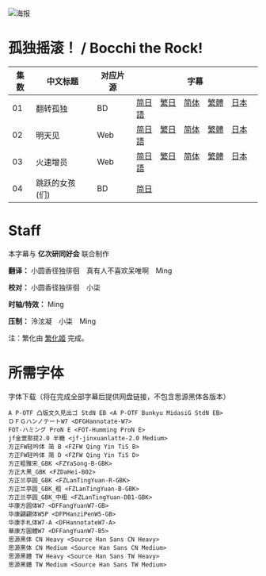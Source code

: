![海报](Poster.png)

# 孤独摇滚！ / Bocchi the Rock!
| 集数 | 中文标题 | 对应片源 | 字幕 |
| ---- | ---- | ---- | ---- |
| 01 | 翻转孤独 | BD | [简日](https://raw.githubusercontent.com/MingYSub/SubsArchive/main/Archive/Bocchi%20the%20Rock!/%5BMingY%26Billion%20Meta%20Lab%5D%20Bocchi%20the%20Rock!%20%5B01%5D.CHS_JPN.ass)　[繁日](https://raw.githubusercontent.com/MingYSub/SubsArchive/main/Archive/Bocchi%20the%20Rock!/%5BMingY%26Billion%20Meta%20Lab%5D%20Bocchi%20the%20Rock!%20%5B01%5D.CHT_JPN.ass)　[简体](https://raw.githubusercontent.com/MingYSub/SubsArchive/main/Archive/Bocchi%20the%20Rock!/%5BMingY%26Billion%20Meta%20Lab%5D%20Bocchi%20the%20Rock!%20%5B01%5D.CHS.ass)　[繁體](https://raw.githubusercontent.com/MingYSub/SubsArchive/main/Archive/Bocchi%20the%20Rock!/%5BMingY%26Billion%20Meta%20Lab%5D%20Bocchi%20the%20Rock!%20%5B01%5D.CHT.ass)　[日本語](https://raw.githubusercontent.com/MingYSub/SubsArchive/main/Archive/Bocchi%20the%20Rock!/%5BMingY%26Billion%20Meta%20Lab%5D%20Bocchi%20the%20Rock!%20%5B01%5D.JPN.ass) |
| 02 | 明天见 | Web | [简日](https://raw.githubusercontent.com/MingYSub/SubsArchive/main/Archive/Bocchi%20the%20Rock!/%5BMingY%26Billion%20Meta%20Lab%5D%20Bocchi%20the%20Rock!%20%5B02%5D.CHS_JPN.ass)　[繁日](https://raw.githubusercontent.com/MingYSub/SubsArchive/main/Archive/Bocchi%20the%20Rock!/%5BMingY%26Billion%20Meta%20Lab%5D%20Bocchi%20the%20Rock!%20%5B02%5D.CHT_JPN.ass)　[简体](https://raw.githubusercontent.com/MingYSub/SubsArchive/main/Archive/Bocchi%20the%20Rock!/%5BMingY%26Billion%20Meta%20Lab%5D%20Bocchi%20the%20Rock!%20%5B02%5D.CHS.ass)　[繁體](https://raw.githubusercontent.com/MingYSub/SubsArchive/main/Archive/Bocchi%20the%20Rock!/%5BMingY%26Billion%20Meta%20Lab%5D%20Bocchi%20the%20Rock!%20%5B02%5D.CHT.ass)　[日本語](https://raw.githubusercontent.com/MingYSub/SubsArchive/main/Archive/Bocchi%20the%20Rock!/%5BMingY%26Billion%20Meta%20Lab%5D%20Bocchi%20the%20Rock!%20%5B02%5D.JPN.ass) |
| 03 | 火速增员 | Web | [简日](https://raw.githubusercontent.com/MingYSub/SubsArchive/main/Archive/Bocchi%20the%20Rock!/%5BMingY%26Billion%20Meta%20Lab%5D%20Bocchi%20the%20Rock!%20%5B03%5D.CHS_JPN.ass)　[繁日](https://raw.githubusercontent.com/MingYSub/SubsArchive/main/Archive/Bocchi%20the%20Rock!/%5BMingY%26Billion%20Meta%20Lab%5D%20Bocchi%20the%20Rock!%20%5B03%5D.CHT_JPN.ass)　[简体](https://raw.githubusercontent.com/MingYSub/SubsArchive/main/Archive/Bocchi%20the%20Rock!/%5BMingY%26Billion%20Meta%20Lab%5D%20Bocchi%20the%20Rock!%20%5B03%5D.CHS.ass)　[繁體](https://raw.githubusercontent.com/MingYSub/SubsArchive/main/Archive/Bocchi%20the%20Rock!/%5BMingY%26Billion%20Meta%20Lab%5D%20Bocchi%20the%20Rock!%20%5B03%5D.CHT.ass)　[日本語](https://raw.githubusercontent.com/MingYSub/SubsArchive/main/Archive/Bocchi%20the%20Rock!/%5BMingY%26Billion%20Meta%20Lab%5D%20Bocchi%20the%20Rock!%20%5B03%5D.JPN.ass) |
| 04 | 跳跃的女孩(们) | BD | [简日](https://raw.githubusercontent.com/MingYSub/SubsArchive/main/Archive/Bocchi%20the%20Rock!/%5BMingY%26Billion%20Meta%20Lab%5D%20Bocchi%20the%20Rock!%20%5B04%5D.CHS_JPN.ass) |


# Staff
本字幕与 **亿次研同好会** 联合制作

**翻译：** 小圆香径独徘徊　真有人不喜欢呆唯啊　Ming

**校对：** 小圆香径独徘徊　小柒

**时轴/特效：** Ming

**压制：** 泠泫凝　小柒　Ming

注：繁化由 [繁化姬](https://zhconvert.org) 完成。

# 所需字体
字体下载（将在完成全部字幕后提供网盘链接，不包含思源黑体各版本）

```
A P-OTF 凸版文久見出ゴ StdN EB <A P-OTF Bunkyu MidasiG StdN EB>
ＤＦＧハンノテートW7 <DFGHannotate-W7>
FOT-ハミング ProN E <FOT-Humming ProN E>
jf金萱那提2.0 半糖 <jf-jinxuanlatte-2.0 Medium>
方正FW轻吟体 简 B <FZFW Qing Yin TiS B>
方正FW轻吟体 简 D <FZFW Qing Yin TiS D>
方正粗雅宋_GBK <FZYaSong-B-GBK>
方正大黑_GBK <FZDaHei-B02>
方正兰亭圆_GBK <FZLanTingYuan-R-GBK>
方正兰亭圆_GBK_粗 <FZLanTingYuan-B-GBK>
方正兰亭圆_GBK_中粗 <FZLanTingYuan-DB1-GBK>
华康方圆体W7 <DFFangYuanW7-GB>
华康翩翩体W5P <DFPHanziPenW5-GB>
华康手札体W7-A <DFHannotateW7-A>
華康方圓體W7 <DFFangYuanW7-B5>
思源黑体 CN Heavy <Source Han Sans CN Heavy>
思源黑体 CN Medium <Source Han Sans CN Medium>
思源黑體 TW Heavy <Source Han Sans TW Heavy>
思源黑體 TW Medium <Source Han Sans TW Medium>
```
